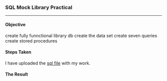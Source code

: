 ### SQL Mock Library Practical
***

#### Objective
create fully funnctional library db
create the data set
create seven queries
create stored procedures


#### Steps Taken


I have uploaded the [sql file](SQLQuery_OregonLibraryTest.sql) with my work. 

#### The Result

